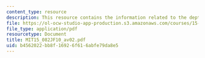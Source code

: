 ```yaml
---
content_type: resource
description: This resource contains the information related to the depth first search.
file: https://ol-ocw-studio-app-production.s3.amazonaws.com/courses/15-082j-network-optimization-fall-2010/b4562022bb8f16926f616abfe79da8e5_MIT15_082JF10_av02.pdf
file_type: application/pdf
resourcetype: Document
title: MIT15_082JF10_av02.pdf
uid: b4562022-bb8f-1692-6f61-6abfe79da8e5
---
```

